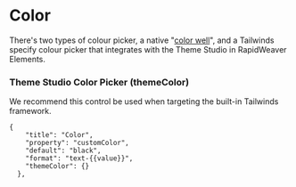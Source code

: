 # Color

There's two types of colour picker, a native "[color well](../color.md)", and a Tailwinds specify colour picker that integrates with the Theme Studio in RapidWeaver Elements.

### Theme Studio Color Picker (themeColor)

We recommend this control be used when targeting the built-in Tailwinds framework.

```
{
	"title": "Color",
	"property": "customColor",
	"default": "black",
	"format": "text-{{value}}",
	"themeColor": {}
  },
```

